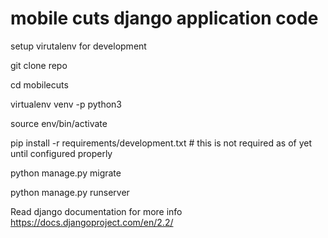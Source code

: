 # mobile cuts django application code
setup virutalenv for development

git clone repo

cd mobilecuts

virtualenv venv -p python3

source env/bin/activate

pip install -r requirements/development.txt # this is not required as of yet until configured properly

python manage.py migrate

python manage.py runserver

Read django documentation for more info https://docs.djangoproject.com/en/2.2/



